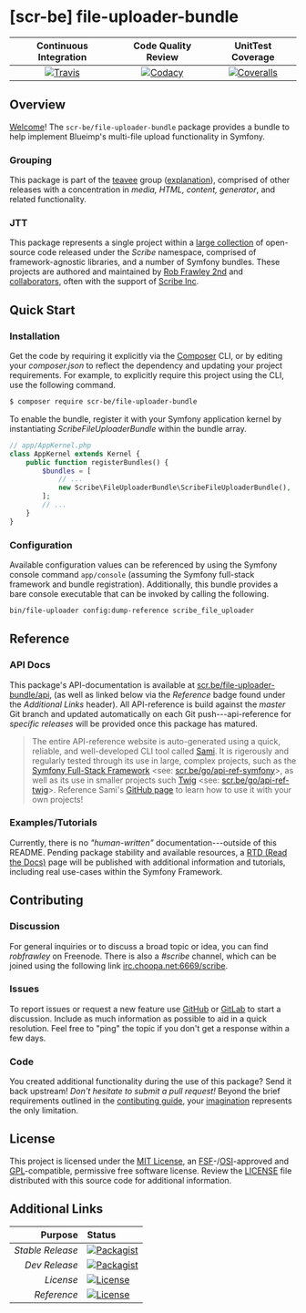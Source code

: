 # [scr-be] file-uploader-bundle

| Continuous Integration |   Code Quality Review   |    UnitTest Coverage    |
|:----------------------:|:-----------------------:|:-----------------------:|
| [![Travis](https://scr.be/file-uploader-bundle/travis_shield)](https://scr.be/file-uploader-bundle/travis) | [![Codacy](https://scr.be/file-uploader-bundle/codacy_shield)](https://scr.be/file-uploader-bundle/codacy) | [![Coveralls](https://scr.be/file-uploader-bundle/coveralls_shield)](https://scr.be/file-uploader-bundle/coveralls) |

## Overview

[Welcome](https://scr.be/go/readme_welcome)!
The `scr-be/file-uploader-bundle` package provides
a bundle to help implement Blueimp's multi-file upload functionality in Symfony.

### Grouping

This package is part of the [teavee](https://scr.be/file-uploader-bundle/group)
group ([explanation](https://scr.be/file-uploader-bundle/group_explanation)),
comprised of other releases with a concentration in 
*media, HTML, content, generator*,
and related functionality.

### JTT

This package represents a single project within a
[large collection](https://scr.be/go/explore) of open-source code released
under the *Scribe* namespace, comprised of framework-agnostic libraries,
and a number of Symfony bundles. These projects are authored and maintained
by [Rob Frawley 2nd](https://scr.be/rmf) and 
[collaborators](https://scr.be/file-uploader-bundle/github_collaborators),
often with the support of [Scribe Inc](https://scr.be/go/scribe-home).

## Quick Start

### Installation

Get the code by requiring it explicitly via the [Composer](https://getcomposer.com)
CLI, or by editing your *composer.json* to reflect the dependency and updating
your project requirements. For example, to explicitly require this project using
the CLI, use the following command.

```bash
$ composer require scr-be/file-uploader-bundle
```

To enable the bundle, register it with your Symfony application kernel by
instantiating *ScribeFileUploaderBundle* within the bundle array.

```php
// app/AppKernel.php
class AppKernel extends Kernel {
    public function registerBundles() {
        $bundles = [
            // ...
            new Scribe\FileUploaderBundle\ScribeFileUploaderBundle(),
        ];
        // ...
    }
}
```

### Configuration

Available configuration values can be referenced by using the Symfony console command
`app/console` (assuming the Symfony full-stack framework and bundle registration).
Additionally, this bundle provides a bare console executable that can be invoked by calling
the following.

```bash
bin/file-uploader config:dump-reference scribe_file_uploader
```

## Reference

### API Docs

This package's API-documentation is available at [scr.be/file-uploader-bundle/api](https://scr.be/file-uploader-bundle/api),
(as well as linked below via the *Reference* badge found under the *Additional Links*
header). All API-reference is build against the *master* Git branch and updated
automatically on each Git push---api-reference for *specific releases* will
be provided once this package has matured.

> The entire API-reference website is auto-generated using a quick,
> reliable, and well-developed CLI tool called [Sami](https://scr.be/go/sami).
> It is rigerously and regularly tested through its use in large, complex projects,
> such as the [Symfony Full-Stack Framework](https://scr.be/go/symfony) 
> <see: [scr.be/go/api-ref-symfony](https://scr.be/go/symfony-api)>, as well
> as its use in smaller projects such
> [Twig](https://scr.be/go/sami-twig)
> <see: [scr.be/go/api-ref-twig](https://scr.be/go/twig-api)>.
> Reference Sami's [GitHub page](https://scr.be/go/sami) to learn how to use
> it with your own projects!

### Examples/Tutorials

Currently, there is no *"human-written"* documentation---outside of this README.
Pending package stability and available resources, a
[RTD (Read the Docs)](https://scr.be/go/rtd) page will be published with
additional information and tutorials, including real use-cases within the Symfony
Framework.

## Contributing

### Discussion

For general inquiries or to discuss a broad topic or idea, you can find
*robfrawley* on Freenode. There is also a *#scribe* channel, which can
be joined using the following link
[irc.choopa.net:6669/scribe](irc://irc.choopa.net:6669/scribe).

### Issues

To report issues or request a new feature use
[GitHub](https://scr.be/file-uploader-bundle/github_issues)
or [GitLab](https://scr.be/file-uploader-bundle/gitlab_issues)
to start a discussion. Include as much information as possible to aid in
a quick resolution. Feel free to "ping" the topic if you don't get a
response within a few days.

### Code

You created additional functionality during the use of this package? Send
it back upstream! *Don't hesitate to submit a pull request!* Beyond the
brief requirements outlined in the
[contibuting guide](https://scr.be/file-uploader-bundle/contributing),
your [imagination](https://scr.be/go/readme_imagination)
represents the only limitation.

## License

This project is licensed under the
[MIT License](https://scr.be/go/mit), an
[FSF](https://scr.be/go/fsf)-/[OSI](https://scr.be/go/osi)-approved
and [GPL](https://scr.be/go/gpl)-compatible, permissive free software
license. Review the
[LICENSE](https://scr.be/file-uploader-bundle/license)
file distributed with this source code for additional information.

## Additional Links

|       Purpose | Status        |
|--------------:|:--------------|
| *Stable Release*    | [![Packagist](https://scr.be/file-uploader-bundle/packagist_shield)](https://scr.be/file-uploader-bundle/packagist) |
| *Dev Release*    | [![Packagist](https://scr.be/file-uploader-bundle/packagist_pre_shield)](https://scr.be/file-uploader-bundle/packagist) |
| *License*    | [![License](https://scr.be/file-uploader-bundle/license_shield)](https://scr.be/file-uploader-bundle/license) |
| *Reference*  | [![License](https://scr.be/file-uploader-bundle/api_shield)](https://scr.be/file-uploader-bundle/api) |
